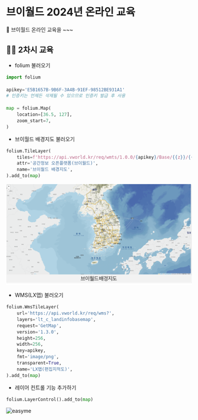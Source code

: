 # 브이월드 2024년 온라인 교육

🙌 브이월드 온라인 교육을 ~~~

## 🙋‍♀️ 2차시 교육
- folium 불러오기
```python
import folium

apikey='E5B1657B-9B6F-3A4B-91EF-98512BE931A1'
# 인증키는 언제든 삭제될 수 있으므로 인증키 발급 후 사용

map = folium.Map(
    location=[36.5, 127],
    zoom_start=7,
)
```
- 브이월드 배경지도 불러오기
```python
folium.TileLayer(
    tiles=f'https://api.vworld.kr/req/wmts/1.0.0/{apikey}/Base/{{z}}/{{y}}/{{x}}.png',
    attr='공간정보 오픈플랫폼(브이월드)',
    name='브이월드 배경지도',
).add_to(map)
```
![easyme](./downloads/브이월드%20배경지도%20불러오기.png)


- WMS(LX맵) 불러오기
```python
folium.WmsTileLayer(
    url='https://api.vworld.kr/req/wms?',
    layers='lt_c_landinfobasemap',
    request='GetMap',
    version='1.3.0',
    height=256,
    width=256,
    key=apikey,
    fmt='image/png',
    transparent=True,
    name='LX맵(편집지적도)',
).add_to(map)
```
- 레이어 컨트롤 기능 추가하기
```python
folium.LayerControl().add_to(map)
```
![easyme](/assets/readme/easyme.png)

